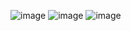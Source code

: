 ![image](https://user-images.githubusercontent.com/90219892/222827896-f90909fd-f8a5-48e5-8927-152fd6209d1a.png)
![image](https://user-images.githubusercontent.com/90219892/222828557-451fdc0d-4661-4fd6-ad55-e365b29c9513.png)
![image](https://user-images.githubusercontent.com/90219892/222828570-e6e8e0e3-7bf9-4f59-8b4b-3212a62297ee.png)
